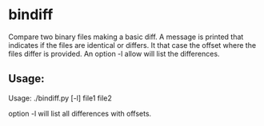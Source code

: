 bindiff
=======

Compare two binary files making a basic diff.
A message is printed that indicates if the files are identical or differs.
It that case the offset where the files differ is provided. An option -l allow will list the differences.

Usage:
------

Usage: ./bindiff.py [-l] file1 file2

option -l will list all differences with offsets.


